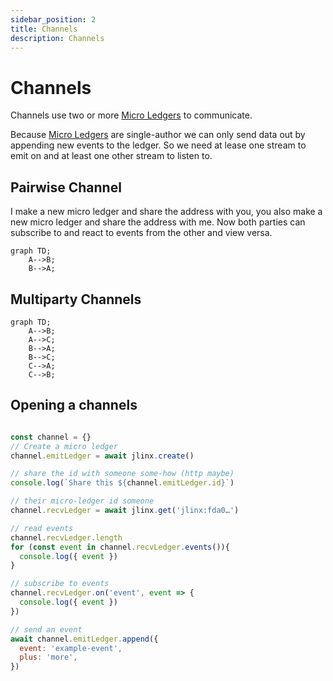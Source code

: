```yaml
---
sidebar_position: 2
title: Channels
description: Channels
---
```


# Channels

Channels use two or more [Micro Ledgers](/docs/micro-ledgers) to communicate. 

Because [Micro Ledgers](/docs/micro-ledgers) are single-author we can only send data out by appending new events to the ledger. So we need at lease one stream to emit on and at least one other stream to listen to.

## Pairwise Channel

I make a new micro ledger and share the address with you, you also make a new micro ledger and share the address with me. Now both parties can subscribe to and react to events from the other and view versa.

```mermaid
graph TD;
    A-->B;
    B-->A;
```


## Multiparty Channels

```mermaid
graph TD;
    A-->B;
    A-->C;
    B-->A;
    B-->C;
    C-->A;
    C-->B;
```


## Opening a channels

```js

const channel = {}
// Create a micro ledger
channel.emitLedger = await jlinx.create()

// share the id with someone some-how (http maybe)
console.log(`Share this ${channel.emitLedger.id}`)

// their micro-ledger id someone
channel.recvLedger = await jlinx.get('jlinx:fda0…')

// read events
channel.recvLedger.length
for (const event in channel.recvLedger.events()){
  console.log({ event })
}

// subscribe to events
channel.recvLedger.on('event', event => {
  console.log({ event })
})

// send an event
await channel.emitLedger.append({ 
  event: 'example-event',
  plus: 'more',
})

```
